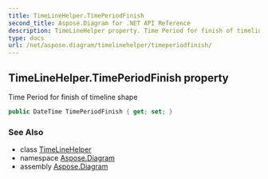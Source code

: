 ```yaml
---
title: TimeLineHelper.TimePeriodFinish
second_title: Aspose.Diagram for .NET API Reference
description: TimeLineHelper property. Time Period for finish of timeline shape
type: docs
url: /net/aspose.diagram/timelinehelper/timeperiodfinish/
---
```

## TimeLineHelper.TimePeriodFinish property

Time Period for finish of timeline shape

```csharp
public DateTime TimePeriodFinish { get; set; }
```

### See Also

* class [TimeLineHelper](../)
* namespace [Aspose.Diagram](../../timelinehelper/)
* assembly [Aspose.Diagram](../../../)


